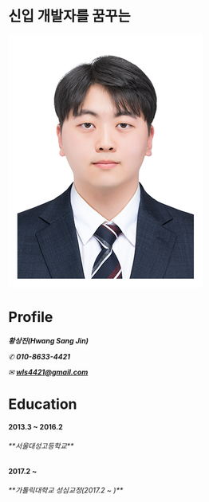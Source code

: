 # 신입 개발자를 꿈꾸는

![sreensh](반명함-이력서용.jpg)

<h1> Profile
<h6>  
  
**황상진(Hwang Sang Jin)**

✆ **010-8633-4421**

✉ **wls4421@gmail.com**

<h1> Education
<h4>  2013.3 ~ 2016.2  
<h6>
  **서울대성고등학교**
<h4>  2017.2 ~
<h6>
  **가톨릭대학교 성심교정(2017.2 ~ )**
  
